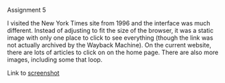 Assignment 5

I visited the New York Times site from 1996 and the interface was much different. Instead of adjusting to fit the size of the browser, it was a static image with only one place to click to see everything (though the link was not actually archived by the Wayback Machine). On the current website, there are lots of articles to click on on the home page. There are also more images, including some that loop.

Link to [screenshot](./images/assignment-05-screenshot)
